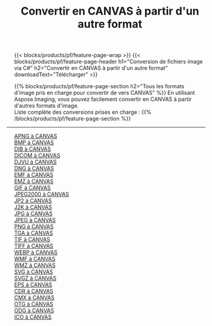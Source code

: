 ﻿---
title: Convertir en CANVAS à partir d'un autre format 
weight: 3920
url: /fr/java/conversion/to/canvas 
lang: fr
langdirlevel: 2
locales: zh-hans,ja,it,ru,de,es,fr,nl,id,lt,pl,pt,vi,tr,ko,zh-hant,ar,hi,th,sv,cs,uk,he
description: En utilisant Aspose.Imaging, vous pouvez facilement convertir en CANVAS à partir d'un autre format
---

{{< blocks/products/pf/feature-page-wrap >}}
{{< blocks/products/pf/feature-page-header h1="Conversion de fichiers image via C#" h2="Convertir en CANVAS à partir d'un autre format" downloadText="Télécharger" >}}


{{% blocks/products/pf/feature-page-section  h2="Tous les formats d'image pris en charge pour convertir de vers CANVAS" %}}
En utilisant Aspose.Imaging, vous pouvez facilement convertir en CANVAS à partir d'autres formats d'image.
<br/>
Liste complète des conversions prises en charge :
{{% /blocks/products/pf/feature-page-section %}}
<div class="container-fluid productfamilypage bg-gray">
    <div class="convertypes bg-gray agp-content section">
        <div class="container">
		<hr style="margin-left:-20px;"/>
		<div class="row other-converters">
		    <div class='col-md-2 other-converter remove-lp remove-rp'><a href="/imaging/fr/java/conversion/apng-to-canvas" >APNG à CANVAS</a></div>
<div class='col-md-2 other-converter remove-lp remove-rp'><a href="/imaging/fr/java/conversion/bmp-to-canvas" >BMP à CANVAS</a></div>
<div class='col-md-2 other-converter remove-lp remove-rp'><a href="/imaging/fr/java/conversion/dib-to-canvas" >DIB à CANVAS</a></div>
<div class='col-md-2 other-converter remove-lp remove-rp'><a href="/imaging/fr/java/conversion/dicom-to-canvas" >DICOM à CANVAS</a></div>
<div class='col-md-2 other-converter remove-lp remove-rp'><a href="/imaging/fr/java/conversion/djvu-to-canvas" >DJVU à CANVAS</a></div>
<div class='col-md-2 other-converter remove-lp remove-rp'><a href="/imaging/fr/java/conversion/dng-to-canvas" >DNG à CANVAS</a></div>
<div class='col-md-2 other-converter remove-lp remove-rp'><a href="/imaging/fr/java/conversion/emf-to-canvas" >EMF à CANVAS</a></div>
<div class='col-md-2 other-converter remove-lp remove-rp'><a href="/imaging/fr/java/conversion/emz-to-canvas" >EMZ à CANVAS</a></div>
<div class='col-md-2 other-converter remove-lp remove-rp'><a href="/imaging/fr/java/conversion/gif-to-canvas" >GIF à CANVAS</a></div>
<div class='col-md-2 other-converter remove-lp remove-rp'><a href="/imaging/fr/java/conversion/jpeg2000-to-canvas" >JPEG2000 à CANVAS</a></div>
<div class='col-md-2 other-converter remove-lp remove-rp'><a href="/imaging/fr/java/conversion/jp2-to-canvas" >JP2 à CANVAS</a></div>
<div class='col-md-2 other-converter remove-lp remove-rp'><a href="/imaging/fr/java/conversion/j2k-to-canvas" >J2K à CANVAS</a></div>
<div class='col-md-2 other-converter remove-lp remove-rp'><a href="/imaging/fr/java/conversion/jpg-to-canvas" >JPG à CANVAS</a></div>
<div class='col-md-2 other-converter remove-lp remove-rp'><a href="/imaging/fr/java/conversion/jpeg-to-canvas" >JPEG à CANVAS</a></div>
<div class='col-md-2 other-converter remove-lp remove-rp'><a href="/imaging/fr/java/conversion/png-to-canvas" >PNG à CANVAS</a></div>
<div class='col-md-2 other-converter remove-lp remove-rp'><a href="/imaging/fr/java/conversion/tga-to-canvas" >TGA à CANVAS</a></div>
<div class='col-md-2 other-converter remove-lp remove-rp'><a href="/imaging/fr/java/conversion/tif-to-canvas" >TIF à CANVAS</a></div>
<div class='col-md-2 other-converter remove-lp remove-rp'><a href="/imaging/fr/java/conversion/tiff-to-canvas" >TIFF à CANVAS</a></div>
<div class='col-md-2 other-converter remove-lp remove-rp'><a href="/imaging/fr/java/conversion/webp-to-canvas" >WEBP à CANVAS</a></div>
<div class='col-md-2 other-converter remove-lp remove-rp'><a href="/imaging/fr/java/conversion/wmf-to-canvas" >WMF à CANVAS</a></div>
<div class='col-md-2 other-converter remove-lp remove-rp'><a href="/imaging/fr/java/conversion/wmz-to-canvas" >WMZ à CANVAS</a></div>
<div class='col-md-2 other-converter remove-lp remove-rp'><a href="/imaging/fr/java/conversion/svg-to-canvas" >SVG à CANVAS</a></div>
<div class='col-md-2 other-converter remove-lp remove-rp'><a href="/imaging/fr/java/conversion/svgz-to-canvas" >SVGZ à CANVAS</a></div>
<div class='col-md-2 other-converter remove-lp remove-rp'><a href="/imaging/fr/java/conversion/eps-to-canvas" >EPS à CANVAS</a></div>
<div class='col-md-2 other-converter remove-lp remove-rp'><a href="/imaging/fr/java/conversion/cdr-to-canvas" >CDR à CANVAS</a></div>
<div class='col-md-2 other-converter remove-lp remove-rp'><a href="/imaging/fr/java/conversion/cmx-to-canvas" >CMX à CANVAS</a></div>
<div class='col-md-2 other-converter remove-lp remove-rp'><a href="/imaging/fr/java/conversion/otg-to-canvas" >OTG à CANVAS</a></div>
<div class='col-md-2 other-converter remove-lp remove-rp'><a href="/imaging/fr/java/conversion/odg-to-canvas" >ODG à CANVAS</a></div>
<div class='col-md-2 other-converter remove-lp remove-rp'><a href="/imaging/fr/java/conversion/ico-to-canvas" >ICO à CANVAS</a></div>
                </div>
        </div>
    </div>
</div>
<br/>

